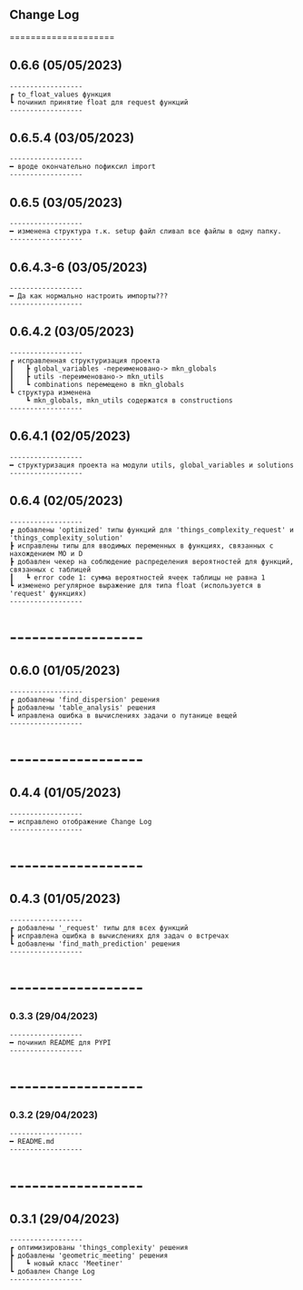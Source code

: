 ## Change Log
====================

## 0.6.6 (05/05/2023)
```
------------------
┏ to_float_values функция
┗ починил принятие float для request функций
------------------
```
## 0.6.5.4 (03/05/2023)
```
------------------
━ вроде окончательно пофиксил import
------------------
```
## 0.6.5 (03/05/2023)
```
------------------
━ изменена структура т.к. setup файл сливал все файлы в одну папку.
------------------
```
## 0.6.4.3-6 (03/05/2023)
```
------------------
━ Да как нормально настроить импорты???
------------------
```
## 0.6.4.2 (03/05/2023)
```
------------------
┏ исправленная структуризация проекта
┃   ┣ global_variables -переименовано-> mkn_globals
┃   ┣ utils -переименовано-> mkn_utils
┃   ┗ combinations перемещено в mkn_globals
┗ структура изменена
    ┗ mkn_globals, mkn_utils содержатся в constructions
------------------
```
## 0.6.4.1 (02/05/2023)
```
------------------
━ структуризация проекта на модули utils, global_variables и solutions
------------------
```
## 0.6.4 (02/05/2023)
```
------------------
┏ добавлены 'optimized' типы функций для 'things_complexity_request' и 'things_complexity_solution'
┣ исправлены типы для вводимых переменных в функциях, связанных с нахождением МО и D
┣ добавлен чекер на соблюдение распределения вероятностей для функций, связанных с таблицей
┃   ┗ error code 1: сумма вероятностей ячеек таблицы не равна 1
┗ изменено регулярное выражение для типа float (используется в 'request' функциях)
------------------
```
# ------------------
## 0.6.0 (01/05/2023)
```
------------------
┏ добавлены 'find_dispersion' решения
┣ добавлены 'table_analysis' решения
┗ иправлена ошибка в вычислениях задачи о путанице вещей
------------------
```
# ------------------
## 0.4.4 (01/05/2023)
```
------------------
━ исправлено отображение Change Log
------------------
```
# ------------------
## 0.4.3 (01/05/2023)
```
------------------
┏ добавлены '_request' типы для всех функций
┣ исправлена ошибка в вычислениях для задач о встречах
┗ добавлены 'find_math_prediction' решения
------------------
```
# ------------------
### 0.3.3 (29/04/2023)
```
------------------
━ починил README для PYPI
------------------
```
# ------------------
### 0.3.2 (29/04/2023)
```
------------------
━ README.md
------------------
```
# ------------------
## 0.3.1 (29/04/2023)
```
------------------
┏ оптимизированы 'things_complexity' решения
┣ добавлены 'geometric_meeting' решения
┃   ┗ новый класс 'Meetiner'
┗ добавлен Change Log
------------------
```